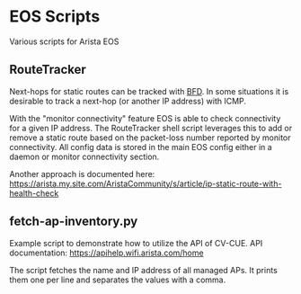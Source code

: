 # EOS Scripts

Various scripts for Arista EOS

## RouteTracker

Next-hops for static routes can be tracked with [BFD](https://www.arista.com/en/support/toi/eos-4-20-1f/13939-bfd-for-static-routes). In some situations it is desirable to track a next-hop (or another IP address) with ICMP. 

With the "monitor connectivity" feature EOS is able to check connectivity for a given IP address. The RouteTracker shell script leverages this to add or remove a static route based on the packet-loss number reported by monitor connectivity. All config data is stored in the main EOS config either in a daemon or monitor connectivity section.

Another approach is documented here: https://arista.my.site.com/AristaCommunity/s/article/ip-static-route-with-health-check

## fetch-ap-inventory.py

Example script to demonstrate how to utilize the API of CV-CUE.
API documentation: https://apihelp.wifi.arista.com/home

The script fetches the name and IP address of all managed APs. 
It prints them one per line and separates the values with a comma.
